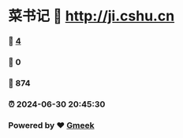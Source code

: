 # 菜书记 :link: http://ji.cshu.cn 
### :page_facing_up: [4](http://ji.cshu.cn/tag.html) 
### :speech_balloon: 0 
### :hibiscus: 874 
### :alarm_clock: 2024-06-30 20:45:30 
### Powered by :heart: [Gmeek](https://github.com/Meekdai/Gmeek)
